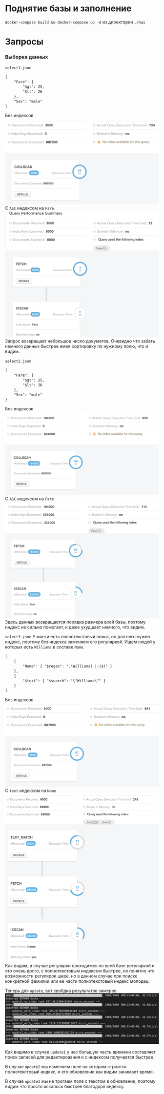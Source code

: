 # Поднятие базы и заполнение 
`docker-compose build && docker-compose up -d` из директории `./hw1`
# Запросы
### Выборка данных
`select1.json`
```
{
    "Fare": {
        "$gt": 25,
        "$lt": 26
    }, 
    "Sex": "male"
}
```
Без индексов
![image info](./images/select1/image1.png)
С `ASC` индексом на `Fare`
![image info](./images/select1/image2.png)
Запрос возвращает небольшое число докуметов. Очевидно что забать немного данных быстрее имея сортировку по нужному полю, что и видим.

`select2.json`
```
{
    "Fare": {
        "$gt": 25,
        "$lt": 26
    }, 
    "Sex": "male"
}
```
Без индексов
![image info](./images/select2/image1.png)
С `ASC` индексом на `Fare`
![image info](./images/select2/image2.png)
Здесь данных возвращается порядка размера всей базы, поэтому индекс не сильно помогает, и даже ухудшает немного, что видим.

`select3.json`
У монги есть полнотекстовый поиск, но для него нужен индекс, поэтому без индекса заменяем его регуляркой. Ищем людей у которых есть `Williams` в составе `Name`.
```
[
    {
        "Name": { "$regex": ".*Williams( |-|$)" }
    },
    {
        "$text": { "$search": "\"Williams\"" }
    }
]
```
Без индексов
![image info](./images/select3/image1.png)
С `text` индексом на `Name`
![image info](./images/select3/image2.png)
Как видим, в случае регулярки проходимся по всей базе регуляркой и это очень долго, с полнотекстовым индексом быстрее, но понятно что возможности регулярок шире, но в данном случае при поиске конкретной фамилии или ее части полнотекстовый индекс молодец.

Теперь для `update`, вот свобдка результатов замеров
![image info](./images/update/image.png)

Как видимо в случае `update1` у нас большую часть времени составляет поиск записей для редактирования и с индексом получается быстрее.

В случае `update2` мы изменяем поле на котором строится полнотекстовый индекс, и его обновление как видим занимает время.

В случае `update3` мы не трогаем поле с текстом в обновлении, поэтому видим что просто искалось быстрее благодоря индексу.
